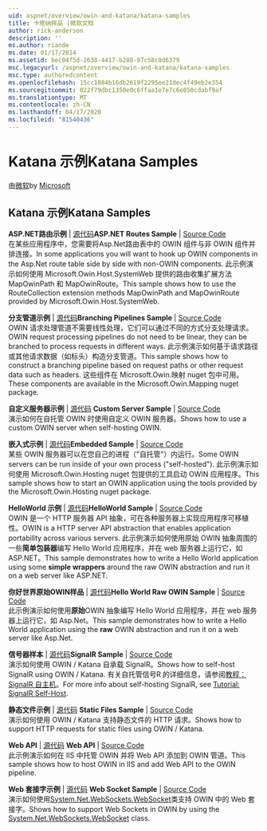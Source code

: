 ```yaml
---
uid: aspnet/overview/owin-and-katana/katana-samples
title: 卡塔纳样品 |微软文档
author: rick-anderson
description: ''
ms.author: riande
ms.date: 01/17/2014
ms.assetid: bec04f5d-2638-4417-b288-97c58c8d6379
msc.legacyurl: /aspnet/overview/owin-and-katana/katana-samples
msc.type: authoredcontent
ms.openlocfilehash: 15cc1084b16db2619f2295ee21dec4f49eb2e354
ms.sourcegitcommit: 022f79dbc1350e0c6ffaa1e7e7c6e850cdabf9af
ms.translationtype: MT
ms.contentlocale: zh-CN
ms.lasthandoff: 04/17/2020
ms.locfileid: "81540436"
---
```

# <a name="katana-samples"></a><span data-ttu-id="a0249-102">Katana 示例</span><span class="sxs-lookup"><span data-stu-id="a0249-102">Katana Samples</span></span>

<span data-ttu-id="a0249-103">由[微软](https://github.com/microsoft)</span><span class="sxs-lookup"><span data-stu-id="a0249-103">by [Microsoft](https://github.com/microsoft)</span></span>

## <a name="katana-samples"></a><span data-ttu-id="a0249-104">Katana 示例</span><span class="sxs-lookup"><span data-stu-id="a0249-104">Katana Samples</span></span>

<span data-ttu-id="a0249-105">**ASP.NET路由示例** | [源代码](https://github.com/aspnet/samples/tree/master/samples/aspnet/Katana/AspNetRoutes)</span><span class="sxs-lookup"><span data-stu-id="a0249-105">**ASP.NET Routes Sample** | [Source Code](https://github.com/aspnet/samples/tree/master/samples/aspnet/Katana/AspNetRoutes)</span></span>  
<span data-ttu-id="a0249-106">在某些应用程序中，您需要将Asp.Net路由表中的 OWIN 组件与非 OWIN 组件并排连接。</span><span class="sxs-lookup"><span data-stu-id="a0249-106">In some applications you will want to hook up OWIN components in the Asp.Net route table side by side with non-OWIN components.</span></span> <span data-ttu-id="a0249-107">此示例演示如何使用 Microsoft.Owin.Host.SystemWeb 提供的路由收集扩展方法 MapOwinPath 和 MapOwinRoute。</span><span class="sxs-lookup"><span data-stu-id="a0249-107">This sample shows how to use the RouteCollection extension methods MapOwinPath and MapOwinRoute provided by Microsoft.Owin.Host.SystemWeb.</span></span>

<span data-ttu-id="a0249-108">**分支管道示例** | [源代码](https://github.com/aspnet/samples/tree/master/samples/aspnet/Katana/BranchingPipelines)</span><span class="sxs-lookup"><span data-stu-id="a0249-108">**Branching Pipelines Sample** | [Source Code](https://github.com/aspnet/samples/tree/master/samples/aspnet/Katana/BranchingPipelines)</span></span>  
<span data-ttu-id="a0249-109">OWIN 请求处理管道不需要线性处理，它们可以通过不同的方式分支处理请求。</span><span class="sxs-lookup"><span data-stu-id="a0249-109">OWIN request processing pipelines do not need to be linear, they can be branched to process requests in different ways.</span></span> <span data-ttu-id="a0249-110">此示例演示如何基于请求路径或其他请求数据（如标头）构造分支管道。</span><span class="sxs-lookup"><span data-stu-id="a0249-110">This sample shows how to construct a branching pipeline based on request paths or other request data such as headers.</span></span> <span data-ttu-id="a0249-111">这些组件在 Microsoft.Owin.映射 nuget 包中可用。</span><span class="sxs-lookup"><span data-stu-id="a0249-111">These components are available in the Microsoft.Owin.Mapping nuget package.</span></span>

<span data-ttu-id="a0249-112">**自定义服务器示例** | [源代码](https://github.com/aspnet/samples/tree/master/samples/aspnet/Katana/CustomServer) </span><span class="sxs-lookup"><span data-stu-id="a0249-112">**Custom Server Sample** | [Source Code](https://github.com/aspnet/samples/tree/master/samples/aspnet/Katana/CustomServer) </span></span>  
<span data-ttu-id="a0249-113">演示如何在自托管 OWIN 时使用自定义 OWIN 服务器。</span><span class="sxs-lookup"><span data-stu-id="a0249-113">Shows how to use a custom OWIN server when self-hosting OWIN.</span></span>

<span data-ttu-id="a0249-114">**嵌入式示例** | [源代码](https://github.com/aspnet/samples/tree/master/samples/aspnet/Katana/Embedded)</span><span class="sxs-lookup"><span data-stu-id="a0249-114">**Embedded Sample** | [Source Code](https://github.com/aspnet/samples/tree/master/samples/aspnet/Katana/Embedded)</span></span>  
<span data-ttu-id="a0249-115">某些 OWIN 服务器可以在您自己的进程（&quot;自托管&quot;）内运行。</span><span class="sxs-lookup"><span data-stu-id="a0249-115">Some OWIN servers can be run inside of your own process (&quot;self-hosted&quot;).</span></span> <span data-ttu-id="a0249-116">此示例演示如何使用 Microsoft.Owin.Hosting nuget 包提供的工具启动 OWIN 应用程序。</span><span class="sxs-lookup"><span data-stu-id="a0249-116">This sample shows how to start an OWIN application using the tools provided by the Microsoft.Owin.Hosting nuget package.</span></span>

<span data-ttu-id="a0249-117">**HelloWorld 示例** | [源代码](https://github.com/aspnet/samples/tree/master/samples/aspnet/Katana/HelloWorld)</span><span class="sxs-lookup"><span data-stu-id="a0249-117">**HelloWorld Sample** | [Source Code](https://github.com/aspnet/samples/tree/master/samples/aspnet/Katana/HelloWorld)</span></span>  
<span data-ttu-id="a0249-118">OWIN 是一个 HTTP 服务器 API 抽象，可在各种服务器上实现应用程序可移植性。</span><span class="sxs-lookup"><span data-stu-id="a0249-118">OWIN is a HTTP server API abstraction that enables application portability across various servers.</span></span> <span data-ttu-id="a0249-119">此示例演示如何使用原始 OWIN 抽象周围的一些**简单包装器**编写 Hello World 应用程序，并在 web 服务器上运行它，如 ASP.NET。</span><span class="sxs-lookup"><span data-stu-id="a0249-119">This sample demonstrates how to write a Hello World application using some **simple wrappers** around the raw OWIN abstraction and run it on a web server like ASP.NET.</span></span>

<span data-ttu-id="a0249-120">**你好世界原始OWIN样品** | [源代码](https://github.com/aspnet/samples/tree/master/samples/aspnet/Katana/HelloWorldRawOwin)</span><span class="sxs-lookup"><span data-stu-id="a0249-120">**Hello World Raw OWIN Sample** | [Source Code](https://github.com/aspnet/samples/tree/master/samples/aspnet/Katana/HelloWorldRawOwin)</span></span>  
<span data-ttu-id="a0249-121">此示例演示如何使用**原始**OWIN 抽象编写 Hello World 应用程序，并在 web 服务器上运行它，如 Asp.Net。</span><span class="sxs-lookup"><span data-stu-id="a0249-121">This sample demonstrates how to write a Hello World application using the **raw** OWIN abstraction and run it on a web server like Asp.Net.</span></span>

<span data-ttu-id="a0249-122">**信号器样本** | [源代码](https://github.com/aspnet/samples/tree/master/samples/aspnet/Katana/SignalR)</span><span class="sxs-lookup"><span data-stu-id="a0249-122">**SignalR Sample** | [Source Code](https://github.com/aspnet/samples/tree/master/samples/aspnet/Katana/SignalR)</span></span>  
<span data-ttu-id="a0249-123">演示如何使用 OWIN / Katana 自承载 SignalR。</span><span class="sxs-lookup"><span data-stu-id="a0249-123">Shows how to self-host SignalR using OWIN / Katana.</span></span> <span data-ttu-id="a0249-124">有关自托管信号R 的详细信息，请参阅[教程：SignalR 自主机](../../../signalr/overview/deployment/tutorial-signalr-self-host.md)。</span><span class="sxs-lookup"><span data-stu-id="a0249-124">For more info about self-hosting SignalR, see [Tutorial: SignalR Self-Host](../../../signalr/overview/deployment/tutorial-signalr-self-host.md).</span></span>

<span data-ttu-id="a0249-125">**静态文件示例** | [源代码](https://github.com/aspnet/samples/tree/master/samples/aspnet/Katana/StaticFilesSample) </span><span class="sxs-lookup"><span data-stu-id="a0249-125">**Static Files Sample** | [Source Code](https://github.com/aspnet/samples/tree/master/samples/aspnet/Katana/StaticFilesSample) </span></span>  
<span data-ttu-id="a0249-126">演示如何使用 OWIN / Katana 支持静态文件的 HTTP 请求。</span><span class="sxs-lookup"><span data-stu-id="a0249-126">Shows how to support HTTP requests for static files using OWIN / Katana.</span></span>

<span data-ttu-id="a0249-127">**Web API** | [源代码](https://github.com/aspnet/samples/tree/master/samples/aspnet/Katana/WebApi) </span><span class="sxs-lookup"><span data-stu-id="a0249-127">**Web API** | [Source Code](https://github.com/aspnet/samples/tree/master/samples/aspnet/Katana/WebApi) </span></span>  
<span data-ttu-id="a0249-128">此示例演示如何在 IIS 中托管 OWIN 并将 Web API 添加到 OWIN 管道。</span><span class="sxs-lookup"><span data-stu-id="a0249-128">This sample shows how to host OWIN in IIS and add Web API to the OWIN pipeline.</span></span>

<span data-ttu-id="a0249-129">**Web 套接字示例** | [源代码](https://github.com/aspnet/samples/tree/master/samples/aspnet/Katana/WebSocketSample) </span><span class="sxs-lookup"><span data-stu-id="a0249-129">**Web Socket Sample** | [Source Code](https://github.com/aspnet/samples/tree/master/samples/aspnet/Katana/WebSocketSample) </span></span>  
<span data-ttu-id="a0249-130">演示如何使用[System.Net.WebSockets.WebSocket](https://msdn.microsoft.com/library/system.net.websockets.websocket(v=vs.110).aspx)类支持 OWIN 中的 Web 套接字。</span><span class="sxs-lookup"><span data-stu-id="a0249-130">Shows how to support Web Sockets in OWIN by using the [System.Net.WebSockets.WebSocket](https://msdn.microsoft.com/library/system.net.websockets.websocket(v=vs.110).aspx) class.</span></span>
